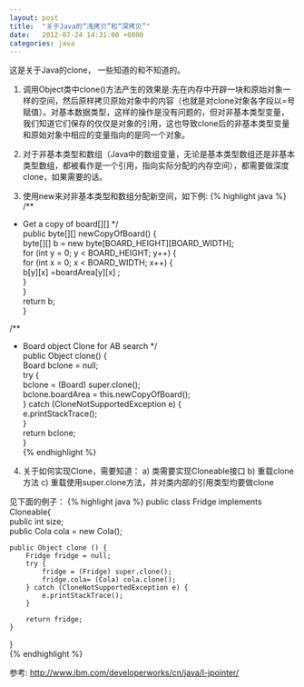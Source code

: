 ```yaml
---
layout: post
title:  "关于Java的“浅拷贝”和“深拷贝”"
date:   2012-07-24 14:31:00 +0800
categories: java
---
```


这是关于Java的clone， 一些知道的和不知道的。

1. 调用Object类中clone()方法产生的效果是:先在内存中开辟一块和原始对象一样的空间，然后原样拷贝原始对象中的内容（也就是对clone对象各字段以=号赋值）。对基本数据类型，这样的操作是没有问题的，但对非基本类型变量，我们知道它们保存的仅仅是对象的引用，这也导致clone后的非基本类型变量和原始对象中相应的变量指向的是同一个对象。

2. 对于非基本类型和数组（Java中的数组变量，无论是基本类型数组还是非基本类型数组，都被看作是一个引用，指向实际分配的内存空间），都需要做深度clone，如果需要的话。

3. 使用new来对非基本类型和数组分配新空间，如下例:
{% highlight java %}
/** 
* Get a copy of board[][] 
*/  
public byte[][] newCopyOfBoard() {  
    byte[][] b = new byte[BOARD_HEIGHT][BOARD_WIDTH];  
    for (int y = 0; y < BOARD_HEIGHT; y++) {  
        for (int x = 0; x < BOARD_WIDTH; x++) {  
            b[y][x] =boardArea[y][x] ;  
        }  
    }  
    return b;  
}  

/** 
* Board object Clone for AB search 
*/  
public Object clone() {  
    Board bclone = null;  
    try {  
        bclone = (Board) super.clone();  
        bclone.boardArea = this.newCopyOfBoard();  
    } catch (CloneNotSupportedException e) {  
        e.printStackTrace();  
    }  
    return bclone;  
}  
{% endhighlight %}


4. 关于如何实现Clone，需要知道：
a) 类需要实现Cloneable接口
b) 重载clone方法
c) 重载使用super.clone方法，并对类内部的引用类型均要做clone

见下面的例子：
{% highlight java %}
public class Fridge implements Cloneable{  
    public int size;   
    public Cola cola = new Cola();   
      
    public Object clone () {  
        Fridge fridge = null;   
        try {  
            fridge = (Fridge) super.clone();  
            fridge.cola= (Cola) cola.clone();   
        } catch (CloneNotSupportedException e) {  
            e.printStackTrace();  
        }  
          
        return fridge;   
    }  
}  
{% endhighlight %}

参考:
http://www.ibm.com/developerworks/cn/java/l-jpointer/

 